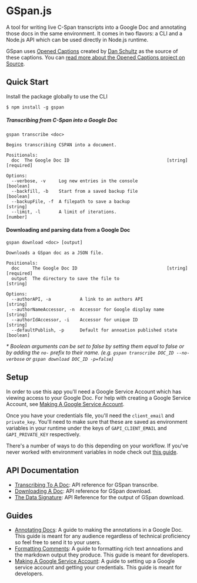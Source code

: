 # GSpan.js

A tool for writing live C-Span transcripts into a Google Doc and annotating those docs in the same environment. It comes in two flavors: a CLI and a Node.js API which can be used directly in Node.js runtime.

GSpan uses [Opened Captions](https://openedcaptions.com/) created by [Dan Schultz](https://twitter.com/slifty) as the source of these captions. You can [read more about the Opened Captions project on Source](https://source.opennews.org/articles/introducing-opened-captions/).


## Quick Start

Install the package globally to use the CLI

```
$ npm install -g gspan
```

##### Transcribing from C-Span into a Google Doc

```
gspan transcribe <doc>

Begins transcribing CSPAN into a document.

Positionals:
  doc  The Google Doc ID                                     [string] [required]

Options:
  --verbose, -v     Log new entries in the console                     [boolean]
  --backfill, -b    Start from a saved backup file                     [boolean]
  --backupFile, -f  A filepath to save a backup                         [string]
  --limit, -l       A limit of iterations.                              [number]
```

#### Downloading and parsing data from a Google Doc

```
gspan download <doc> [output]

Downloads a GSpan doc as a JSON file.

Positionals:
  doc     The Google Doc ID                                  [string] [required]
  output  The directory to save the file to                             [string]

Options:
  --authorAPI, -a           A link to an authors API                    [string]
  --authorNameAccessor, -n  Accessor for Google display name            [string]
  --authorIdAccessor, -i    Accessor for unique ID                      [string]
  --defaultPublish, -p      Default for annoation published state      [boolean]
```

<em>* Boolean arguments can be set to false by setting them equal to false or by adding the `no-` prefix to their name. (e.g. `gspan transcribe DOC_ID --no-verbose` or `gspan download DOC_ID -p=false`)</em>


## Setup

In order to use this app you'll need a Google Service Account which has viewing access to your Google Doc. For help with creating a Google Service Account, see [Making A Google Service Account](docs/GoogleServiceAccount.md).

Once you have your credentials file, you'll need the `client_email` and `private_key`. You'll need to make sure that these are saved as environment variables in your runtime under the keys of `GAPI_CLIENT_EMAIL` and `GAPI_PRIVATE_KEY` respectively.

There's a number of ways to do this depending on your workflow. If you've never worked with environment variables in node check out [this guide](https://www.twilio.com/blog/2017/08/working-with-environment-variables-in-node-js.html).

## API Documentation
- [Transcribing To A Doc](docs/TranscribingToADoc.md): API reference for GSpan transcribe.
- [Downloading A Doc](docs/DownloadingADoc.md): API reference for GSpan download.
- [The Data Signature](docs/DataSignature.md): API Reference for the output of GSpan download.

## Guides

- [Annotating Docs](docs/AnnotatingDocs.md): A guide to making the annotations in a Google Doc. This guide is meant for any audience regardless of technical proficiency so feel free to send it to your users.
- [Formatting Comments](docs/FormattingComments.md): A guide to formatting rich text annoations and the markdown output they produce. This guide is meant for developers.
- [Making A Google Service Account](docs/GoogleServiceAccount.md): A guide to setting up a Google service account and getting your credentials. This guide is meant for developers.
